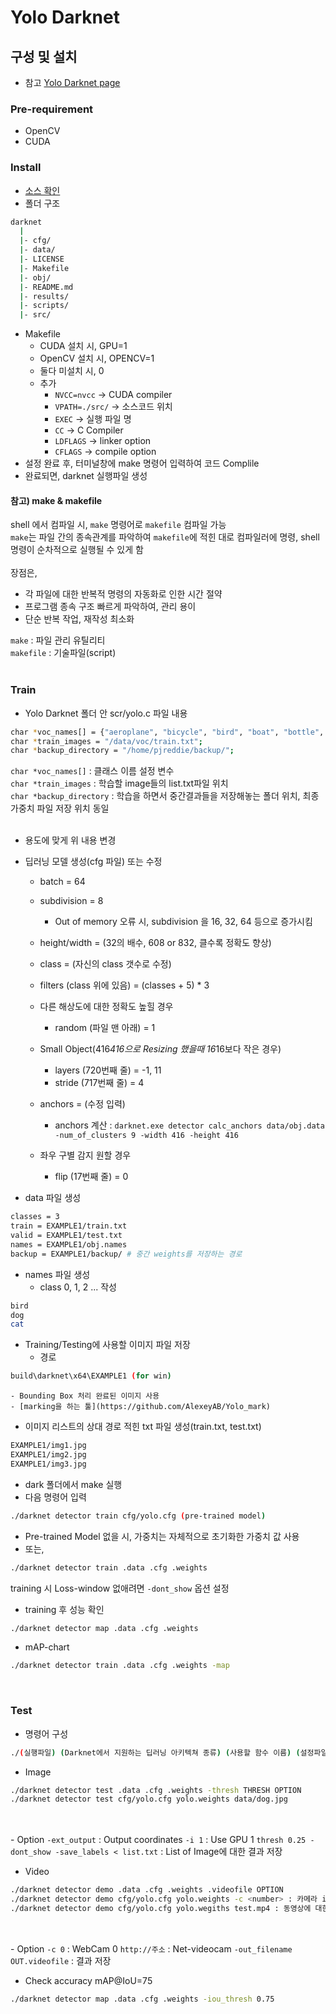 # Yolo Darknet

## 구성 및 설치
- 참고
[Yolo Darknet page](https://pjreddie.com/darknet/yolo/)


### Pre-requirement
- OpenCV
- CUDA<br>

### Install
- [소스 확인](https://github.com/pjreddie/darknet)
- 폴더 구조
```sh
darknet
  |
  |- cfg/
  |- data/
  |- LICENSE
  |- Makefile
  |- obj/
  |- README.md
  |- results/
  |- scripts/ 
  |- src/
```
- Makefile
	- CUDA 설치 시, GPU=1
	- OpenCV 설치 시, OPENCV=1
	- 둘다 미설치 시, 0
	- 추가
		- `NVCC=nvcc`          -> CUDA compiler
		- `VPATH=./src/`       -> 소스코드 위치
		- `EXEC`               -> 실행 파일 명
		- `CC`                 -> C Compiler
		- `LDFLAGS`            -> linker option
		- `CFLAGS`             -> compile option
- 설정 완료 후, 터미널창에 make 명령어 입력하여 코드 Complile
- 완료되면, darknet 실행파일 생성

#### 참고) make & makefile
shell 에서 컴파일 시, `make` 명령어로 `makefile` 컴파일 가능 <br>
`make`는 파일 간의 종속관계를 파악하여 `makefile`에 적힌 대로 컴파일러에 명령, shell 명령이 순차적으로 실행될 수 있게 함 <br><br>
장점은,
- 각 파일에 대한 반복적 명령의 자동화로 인한 시간 절약
- 프로그램 종속 구조 빠르게 파악하여, 관리 용이
- 단순 반복 작업, 재작성 최소화

`make` : 파일 관리 유틸리티 <br>
`makefile` : 기술파일(script) <br><br>


### Train
- Yolo Darknet 폴더 안 scr/yolo.c 파일 내용
```sh
char *voc_names[] = {"aeroplane", "bicycle", "bird", "boat", "bottle", "bus", "car", "cat", "chair", "cow", "diningtable", "dog", "horse", "motorbike", "person", "pottedplant", "sheep", "sofa", "train", "tvmonitor"};
char *train_images = "/data/voc/train.txt";
char *backup_directory = "/home/pjreddie/backup/";
```

`char *voc_names[]` : 클래스 이름 설정 변수 <br>
`char *train_images` : 학습할 image들의 list.txt파일 위치 <br>
`char *backup_directory` : 학습을 하면서 중간결과들을 저장해놓는 폴더 위치, 최종 가중치 파일 저장 위치 동일 <br><br>

- 용도에 맞게 위 내용 변경
- 딥러닝 모델 생성(cfg 파일) 또는 수정
	- batch = 64
	- subdivision = 8
		- Out of memory 오류 시, subdivision 을 16, 32, 64 등으로 증가시킴
	- height/width = (32의 배수, 608 or 832, 클수록 정확도 향상)
	- class = (자신의 class 갯수로 수정)
	- filters (class 위에 있음) = (classes + 5) * 3
	- 다른 해상도에 대한 정확도 높힐 경우
		- random (파일 맨 아래) = 1 
	- Small Object(416*416으로 Resizing 했을때 16*16보다 작은 경우)
		- layers (720번째 줄) = -1, 11
		- stride (717번째 줄) = 4
	- anchors = (수정 입력)
		- anchors 계산 :
`darknet.exe detector calc_anchors data/obj.data -num_of_clusters 9 -width 416 -height 416`

	- 좌우 구별 감지 원할 경우
		- flip (17번째 줄) = 0

- data 파일 생성
```sh
classes = 3 
train = EXAMPLE1/train.txt 
valid = EXAMPLE1/test.txt 
names = EXAMPLE1/obj.names 
backup = EXAMPLE1/backup/ # 중간 weights를 저장하는 경로
```
- names 파일 생성
	- class 0, 1, 2 ... 작성
```sh
bird
dog
cat
```
- Training/Testing에 사용할 이미지 파일 저장
	- 경로
```sh
build\darknet\x64\EXAMPLE1 (for win)
```
	- Bounding Box 처리 완료된 이미지 사용
	- [marking을 하는 툴](https://github.com/AlexeyAB/Yolo_mark)
- 이미지 리스트의 상대 경로 적힌 txt 파일 생성(train.txt, test.txt)
```sh
EXAMPLE1/img1.jpg
EXAMPLE1/img2.jpg
EXAMPLE1/img3.jpg
```
- dark 폴더에서 make 실행
- 다음 명령어 입력
```sh
./darknet detector train cfg/yolo.cfg (pre-trained model)
```
- Pre-trained Model 없을 시, 가중치는 자체적으로 초기화한 가중치 값 사용
- 또는,
```sh
./darknet detector train .data .cfg .weights
```
training 시 Loss-window 없애려면 <code>-dont_show</code> 옵션 설정
- training 후 성능 확인
```sh
./darknet detector map .data .cfg .weights
```
- mAP-chart
```sh
./darknet detector train .data .cfg .weights -map
```
<br>

### Test

- 명령어 구성
```sh
./(실행파일) (Darknet에서 지원하는 딥러닝 아키텍쳐 종류) (사용할 함수 이름) (설정파일) (가중치 파일, weights) (추가옵션)
```

- Image
```sh
./darknet detector test .data .cfg .weights -thresh THRESH OPTION
./darknet detector test cfg/yolo.cfg yolo.weights data/dog.jpg
```
<br><br>
	- Option
	`-ext_output` : Output coordinates
	`-i 1` : Use GPU 1
	`thresh 0.25 -dont_show -save_labels < list.txt` : List of Image에 대한 결과 저장
<br>

- Video
```sh
./darknet detector demo .data .cfg .weights .videofile OPTION
./darknet detector demo cfg/yolo.cfg yolo.weights -c <number> : 카메라 index number
./darknet detector demo cfg/yolo.cfg yolo.wegiths test.mp4 : 동영상에 대한 테스트
```
<br><br>
	- Option
	`-c 0` : WebCam 0
	`http://주소` : Net-videocam
	`-out_filename OUT.videofile` : 결과 저장
<br>

- Check accuracy mAP@IoU=75
```sh
./darknet detector map .data .cfg .weights -iou_thresh 0.75
```




















